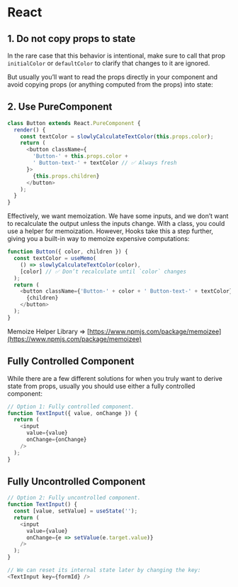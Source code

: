 # React

## 1. Do not copy props to state

In the rare case that this behavior is intentional, make sure to call that prop `initialColor` or `defaultColor` to clarify that changes to it are ignored.

But usually you’ll want to read the props directly in your component and avoid copying props (or anything computed from the props) into state:

## 2. Use PureComponent

```js
class Button extends React.PureComponent {
  render() {
    const textColor = slowlyCalculateTextColor(this.props.color);
    return (
      <button className={
        'Button-' + this.props.color +
        ' Button-text-' + textColor // ✅ Always fresh
      }>
        {this.props.children}
      </button>
    );
  }
}
```

Effectively, we want memoization. We have some inputs, and we don’t want to recalculate the output unless the inputs change.
With a class, you could use a helper for memoization. However, Hooks take this a step further, giving you a built-in way to memoize expensive computations:

```js
function Button({ color, children }) {
  const textColor = useMemo(
    () => slowlyCalculateTextColor(color),
    [color] // ✅ Don’t recalculate until `color` changes
  );
  return (
    <button className={'Button-' + color + ' Button-text-' + textColor}>
      {children}
    </button>
  );
}
```
Memoize Helper Library => [https://www.npmjs.com/package/memoizee](https://www.npmjs.com/package/memoizee)



## Fully Controlled Component

While there are a few different solutions for when you truly want to derive state from props, usually you should use either a fully controlled component:

```js
// Option 1: Fully controlled component.
function TextInput({ value, onChange }) {
  return (
    <input
      value={value}
      onChange={onChange}
    />
  );
}
```

## Fully Uncontrolled Component

```js
// Option 2: Fully uncontrolled component.
function TextInput() {
  const [value, setValue] = useState('');
  return (
    <input
      value={value}
      onChange={e => setValue(e.target.value)}
    />
  );
}

// We can reset its internal state later by changing the key:
<TextInput key={formId} />
```













